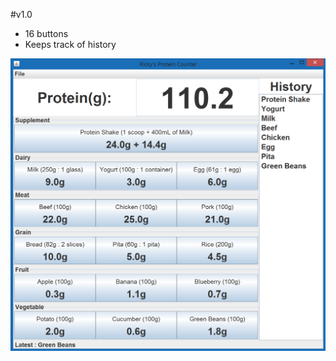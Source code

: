 #v1.0
- 16 buttons
- Keeps track of history

![alt tag](https://github.com/Rickydam/Java-ProteinCounter/blob/master/v1.0/v1.0.png)
